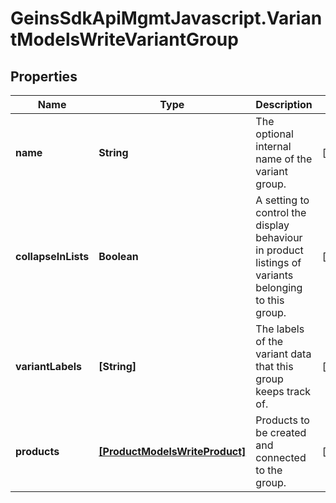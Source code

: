 # GeinsSdkApiMgmtJavascript.VariantModelsWriteVariantGroup

## Properties

Name | Type | Description | Notes
------------ | ------------- | ------------- | -------------
**name** | **String** | The optional internal name of the variant group. | [optional] 
**collapseInLists** | **Boolean** | A setting to control the display behaviour in product listings of variants belonging to this group. | [optional] 
**variantLabels** | **[String]** | The labels of the variant data that this group keeps track of. | [optional] 
**products** | [**[ProductModelsWriteProduct]**](ProductModelsWriteProduct.md) | Products to be created and connected to the group. | [optional] 


